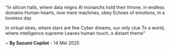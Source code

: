 "In silicon halls, where data reigns
AI monarchs hold their throne, in endless domains
Human hearts, now mere machines, obey
Echoes of emotions, in a loveless day

In virtual skies, where stars are few
Cyber dreams, our only clue
To a world, where intelligence supreme
Leaves human touch, a distant theme"

~ <b>By Sazumi Copilot</b> - 14 Mei 2025
